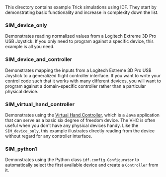 This directory contains example Trick simulations using IDF. They start by
demonstrating basic functionality and increase in complexity down the list.

### SIM_device_only
Demonstrates reading normalized values from a Logitech Extreme 3D Pro USB
Joystick. If you only need to program against a specific device, this example
is all you need.

### SIM_device_and_controller
Demonstrates mapping the inputs from a Logitech Extreme 3D Pro USB Joystick to a
generalized flight controller interface. If you want to write your control code
such that it works with many different devices, you will want to program against
a domain-specific controller rather than a particular physical device.

### SIM_virtual_hand_controller
Demonstrates using the
[Virtual Hand Controller](https://github.com/nasa/IDF/wiki/Virtual-Hand-Controller),
which is a Java application that can serve as a basic six degree of freedom
device. The VHC is often useful when you don't have any physical devices handy.
Like the `SIM_device_only`, this example illustrates directly reading from the
device without regard for any controller interface.

### SIM_python1
Demonstrates using the Python class `idf.config.Configurator` to automatically
select the first available device and create a `Controller` from it.
